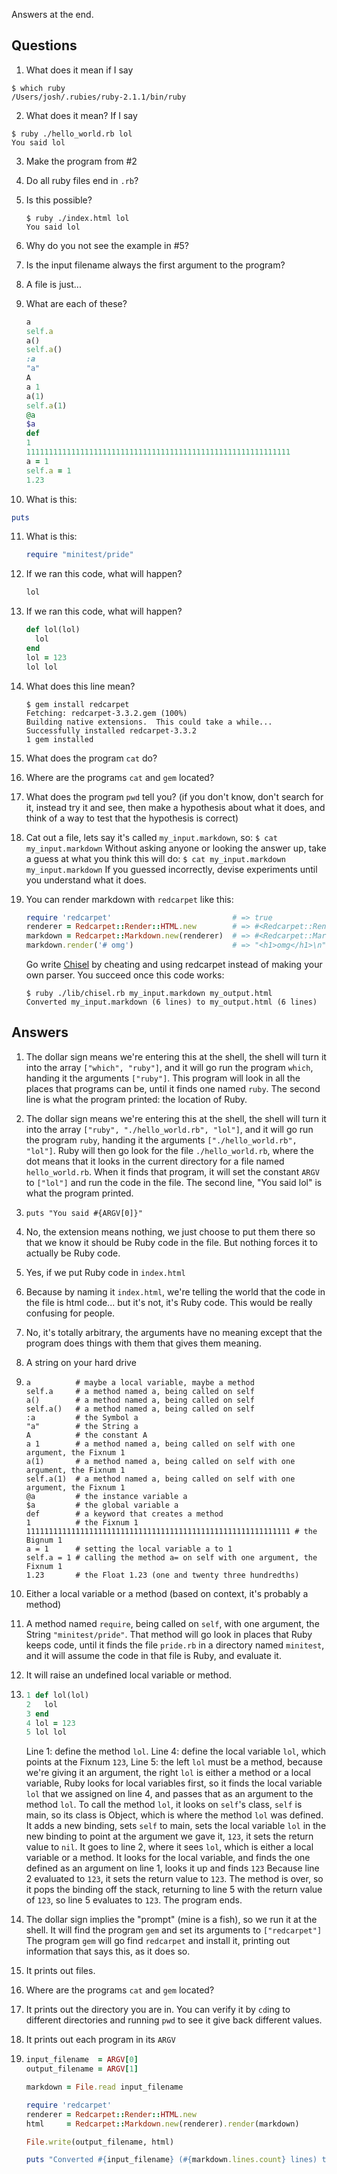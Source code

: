 Answers at the end.

Questions
---------

1. What does it mean if I say

  ```
  $ which ruby
  /Users/josh/.rubies/ruby-2.1.1/bin/ruby
  ```
2. What does it mean? If I say

  ```
  $ ruby ./hello_world.rb lol
  You said lol
  ```
3. Make the program from #2
4. Do all ruby files end in `.rb`?
5. Is this possible?

   ```
   $ ruby ./index.html lol
   You said lol
   ```
6. Why do you not see the example in #5?
7. Is the input filename always the first argument to the program?
8. A file is just...
9. What are each of these?
   ```ruby
   a
   self.a
   a()
   self.a()
   :a
   "a"
   A
   a 1
   a(1)
   self.a(1)
   @a
   $a
   def
   1
   11111111111111111111111111111111111111111111111111111111111
   a = 1
   self.a = 1
   1.23
   ```
10. What is this:
   ```ruby
   puts
   ```
11. What is this:
    ```ruby
    require "minitest/pride"
    ```
12. If we ran this code, what will happen?
    ```ruby
    lol
    ```
13. If we ran this code, what will happen?
    ```ruby
    def lol(lol)
      lol
    end
    lol = 123
    lol lol
    ```
14. What does this line mean?

    ```
    $ gem install redcarpet
    Fetching: redcarpet-3.3.2.gem (100%)
    Building native extensions.  This could take a while...
    Successfully installed redcarpet-3.3.2
    1 gem installed
    ```
15. What does the program `cat` do?
16. Where are the programs `cat` and `gem` located?
17. What does the program `pwd` tell you? (if you don't know, don't search for it,
    instead try it and see, then make a hypothesis about what it does,
    and think of a way to test that the hypothesis is correct)
18. Cat out a file, lets say it's called `my_input.markdown`, so: `$ cat my_input.markdown`
    Without asking anyone or looking the answer up, take a guess at what you think this will do: `$ cat my_input.markdown my_input.markdown`
    If you guessed incorrectly, devise experiments until you understand what it does.
19. You can render markdown with `redcarpet` like this:

    ```ruby
    require 'redcarpet'                           # => true
    renderer = Redcarpet::Render::HTML.new        # => #<Redcarpet::Render::HTML:0x007fe934876c78>
    markdown = Redcarpet::Markdown.new(renderer)  # => #<Redcarpet::Markdown:0x007fe9348769d0 @renderer=#<Redcarpet::Render::HTML:0x007fe934876c78>>
    markdown.render('# omg')                      # => "<h1>omg</h1>\n"
    ```

    Go write [Chisel](http://tutorials.jumpstartlab.com/projects/chisel.html)
    by cheating and using redcarpet instead of making your own parser.
    You succeed once this code works:

    ```
    $ ruby ./lib/chisel.rb my_input.markdown my_output.html
    Converted my_input.markdown (6 lines) to my_output.html (6 lines)
    ```


Answers
-------

1. The dollar sign means we're entering this at the shell, the shell will turn it into the array `["which", "ruby"]`,
   and it will go run the program `which`, handing it the arguments `["ruby"]`. This program will look in all the places
   that programs can be, until it finds one named `ruby`. The second line is what the program printed: the location of Ruby.
2. The dollar sign means we're entering this at the shell, the shell will turn it into the array `["ruby", "./hello_world.rb", "lol"]`,
   and it will go run the program `ruby`, handing it the arguments `["./hello_world.rb", "lol"]`. Ruby will then go look for the file
   `./hello_world.rb`, where the dot means that it looks in the current directory for a file named `hello_world.rb`. When it finds that
   program, it will set the constant `ARGV` to `["lol"]` and run the code in the file. The second line, "You said lol" is what the program
   printed.
3. `puts "You said #{ARGV[0]}"`
4. No, the extension means nothing, we just choose to put them there so that we know it should be Ruby code in the file.
   But nothing forces it to actually be Ruby code.
5. Yes, if we put Ruby code in `index.html`
6. Because by naming it `index.html`, we're telling the world that the code in the file is html code... but it's not, it's Ruby code.
   This would be really confusing for people.
7. No, it's totally arbitrary, the arguments have no meaning except that the program does things with them that gives them meaning.
8. A string on your hard drive
9. ```
   a          # maybe a local variable, maybe a method
   self.a     # a method named a, being called on self
   a()        # a method named a, being called on self
   self.a()   # a method named a, being called on self
   :a         # the Symbol a
   "a"        # the String a
   A          # the constant A
   a 1        # a method named a, being called on self with one argument, the Fixnum 1
   a(1)       # a method named a, being called on self with one argument, the Fixnum 1
   self.a(1)  # a method named a, being called on self with one argument, the Fixnum 1
   @a         # the instance variable a
   $a         # the global variable a
   def        # a keyword that creates a method
   1          # the Fixnum 1
   11111111111111111111111111111111111111111111111111111111111 # the Bignum 1
   a = 1      # setting the local variable a to 1
   self.a = 1 # calling the method a= on self with one argument, the Fixnum 1
   1.23       # the Float 1.23 (one and twenty three hundredths)
   ```
10. Either a local variable or a method (based on context, it's probably a method)
11. A method named `require`, being called on `self`, with one argument, the String `"minitest/pride"`.
    That method will go look in places that Ruby keeps code, until it finds the file `pride.rb` in a directory
    named `minitest`, and it will assume the code in that file is Ruby, and evaluate it.
12. It will raise an undefined local variable or method.
13. ```ruby
    1 def lol(lol)
    2   lol
    3 end
    4 lol = 123
    5 lol lol
    ```

    Line 1: define the method `lol`. Line 4: define the local variable `lol`, which points at the Fixnum `123`,
    Line 5: the left `lol` must be a method, because we're giving it an argument, the right `lol` is either a
    method or a local variable, Ruby looks for local variables first, so it finds the local variable `lol` that
    we assigned on line 4, and passes that as an argument to the method `lol`. To call the method `lol`, it looks
    on `self`'s class, `self` is main, so its class is Object, which is where the method `lol` was defined.
    It adds a new binding, sets `self` to main, sets the local variable `lol` in the new binding to point at the argument
    we gave it, `123`, it sets the return value to `nil`. It goes to line 2, where it sees `lol`, which is either a local variable
    or a method. It looks for the local variable, and finds the one defined as an argument on line 1, looks it up and finds `123`
    Because line 2 evaluated to `123`, it sets the return value to `123`. The method is over, so it pops the binding off the stack,
    returning to line 5 with the return value of `123`, so line 5 evaluates to `123`. The program ends.
14. The dollar sign implies the "prompt" (mine is a fish), so we run it at the shell. It will find the program `gem` and set its arguments to `["redcarpet"]`
    The program `gem` will go find `redcarpet` and install it, printing out information that says this, as it does so.
15. It prints out files.
16. Where are the programs `cat` and `gem` located?
17. It prints out the directory you are in. You can verify it by `cd`ing to different directories and running `pwd` to see it give back different values.
18. It prints out each program in its `ARGV`
19. ```ruby
    input_filename  = ARGV[0]
    output_filename = ARGV[1]

    markdown = File.read input_filename

    require 'redcarpet'
    renderer = Redcarpet::Render::HTML.new
    html     = Redcarpet::Markdown.new(renderer).render(markdown)

    File.write(output_filename, html)

    puts "Converted #{input_filename} (#{markdown.lines.count} lines) to #{output_filename} (#{html.lines.count} lines)"
    ```
